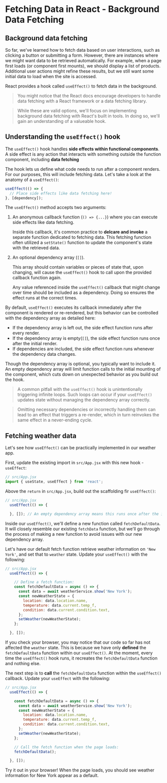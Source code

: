 # Fetching Data in React - Background Data Fetching

## Background data fetching
So far, we've learned how to fetch data based on user interactions, such as clicking a button or submitting a form. However, there are instances where we might want data to be retrieved automatically. For example, when a page first loads (or component first mounts), we should display a list of products. Additional user actions might refine these results, but we still want some initial data to load when the site is accessed. 

React provides a hook called `useEffect()` to fetch data in the background. 
> You might notice that the React docs encourage developers to handle data fetching with a React framework or a data fetching library.

> While these are valid options, we'll focus on implementing background data fetching with React's built in tools. In doing so, we'll gain an understanding of a valueable hook. 

## Understanding the `useEffect()` hook
The `useEffect()` hook handles **side effects within functional components**. A side effect is any action that interacts with something outside the function component, including **data fetching**

The hook lets us define what code needs to run after a component renders. For our purposes, this will include fetching data. Let's take a look at the anatomy of a `useEffect()`:

```jsx
useEffect(() => {
  // Place side effects like data fetching here!
}, [dependency]);
```

The `useEffect()` method accepts two arguments:
1. An anonymous callback function (`() => {...}`) where you can execute side effects like data fetching.

    Inside this callback, it's common practice to **delcare and invoke** a separate function dedicated to fetching data. This fetching function often utilized a `setState()` function to update the component's state with the retrieved data. 

2. An optional dependency array (`[]`).

    This array should contain variables or pieces of state that, upon changing, will cause the `useEffect()` hook to call upon the provided callback function again.

    Any value referenced inside the `useEffect()` callback that might change over time should be included as a dependency. Doing so ensures the effect runs at the correct times. 

By default, `useEffect()` executes its callback immediately after the component is rendered or re-rendered, but this behavior can be controlled with the dependency array as detailed here:
* If the dependency array is left out, the side effect function runs after every render.
* If the dependency array is empty(`[]`), the side effect function runs once after the initial render.
* If dependencies are included, the side effect function runs whenever the dependency data changes.

Though the dependency array is optional, you typically want to include it. An empty dependency array will limit function calls to the initial mounting of the component, which cuts down on unexpected behavior as you build out the hook. 

> A common pitfall with the `useEffect()` hook is unintentionally triggering infinite loops. Such loops can occur if your `useEffect()` updates state without managing the dependency array correctly. 

> Omitting necessary dependencies or incorrectly handling them can lead to an effect that triggers a re-render, which in turn reinvokes the same effect in a never-ending cycle. 

## Fetching weather data
Let's see how `useEffect()` can be practically implemented in our weather app. 

First, update the existing import in `src/App.jsx` with this new hook - `useEffect`: 

```jsx
// src/App.jsx
import { useState, useEffect } from 'react';
```

Above the  `return` in `src/App.jsx`, build out the scaffolding fir `useEffect()`:

```jsx
// src/App.jsx
  useEffect(() => {

  }, []); // An empty dependency array means this runs once after the initial render
```

Inside our `useEffect()`, we'll define a new function called `fetchDefaultData`. It will closely resemble our existing `fetchData` function, but we'll go through the process of making a new function to avoid issues with our new dependency array. 

Let's have our default fetch function retrieve weather information on `'New York'`, and set that to `weather` state. Update your `useEffect()` with the following: 

```jsx
// src/App.jsx
  useEffect(() => {

    // Define a fetch function:
    const fetchDefaultData = async () => {
      const data = await weatherService.show('New York');
      const newWeatherState = {
        location: data.location.name,
        temperature: data.current.temp_f,
        condition: data.current.condition.text,
      };
      setWeather(newWeatherState);
    };

  }, []);
```

If you check your browser, you may notice that our code so far has not affected the `weather` state. This is because we have only **defined** the `fetchDefaultData` function within our `useEffect()`. At the moment, every time the `useEffect()` hook runs, it recreates the `fetchDefaultData` function and nothing else.

The next step is to **call** the `fetchDefaultData` function within the `useEffect()` callback. Update your `useEffect` with the following:

```jsx
// src/App.jsx
  useEffect(() => {

    const fetchDefaultData = async () => {
      const data = await weatherService.show('New York');
      const newWeatherState = {
        location: data.location.name,
        temperature: data.current.temp_f,
        condition: data.current.condition.text,
      };
      setWeather(newWeatherState);
    };

    // Call the fetch function when the page loads:
    fetchDefaultData();

  }, []);
```

Try it out in your browser! When the page loads, you should see weather information for New York appear as a default.